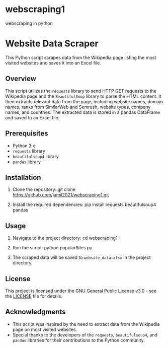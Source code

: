 # webscraping1
webscraping in python

# Website Data Scraper

This Python script scrapes data from the Wikipedia page listing the most visited websites and saves it into an Excel file.

## Overview

This script utilizes the `requests` library to send HTTP GET requests to the Wikipedia page and the `BeautifulSoup` library to parse the HTML content. It then extracts relevant data from the page, including website names, domain names, ranks from SimilarWeb and Semrush, website types, company names, and countries. The extracted data is stored in a pandas DataFrame and saved to an Excel file.

## Prerequisites

- Python 3.x
- `requests` library
- `beautifulsoup4` library
- `pandas` library

## Installation

1. Clone the repository:
git clone https://github.com/jamil2021/webscraping1.git


2. Install the required dependencies:
pip install requests beautifulsoup4 pandas


## Usage

1. Navigate to the project directory:
cd webscraping1

2. Run the script:
python popularSites.py


3. The scraped data will be saved to `website_data.xlsx` in the project directory.

## License

This project is licensed under the GNU General Public License v3.0 - see the [LICENSE](LICENSE) file for details.

## Acknowledgments

- This script was inspired by the need to extract data from the Wikipedia page on most visited websites.
- Special thanks to the developers of the `requests`, `beautifulsoup4`, and `pandas` libraries for their contributions to the Python community.


